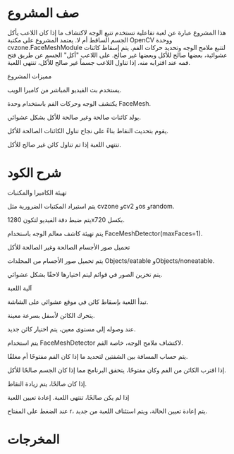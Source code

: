 
# صف المشروع

هذا المشروع عبارة عن لعبة تفاعلية تستخدم تتبع الوجه لاكتشاف ما إذا كان اللاعب يأكل الجسم الساقط أم لا. يعتمد المشروع على مكتبة OpenCV ووحدة cvzone.FaceMeshModule لتتبع ملامح الوجه وتحديد حركات الفم. يتم إسقاط كائنات عشوائية، بعضها صالح للأكل وبعضها غير صالح. على اللاعب "أكل" الجسم عن طريق فتح فمه عند اقترابه منه. إذا تناول اللاعب جسماً غير صالح للأكل، تنتهي اللعبة.

مميزات المشروع

يستخدم بث الفيديو المباشر من كاميرا الويب.

يكتشف الوجه وحركات الفم باستخدام وحدة FaceMesh.

يولد كائنات صالحة وغير صالحة للأكل بشكل عشوائي.

يقوم بتحديث النقاط بناءً على نجاح تناول الكائنات الصالحة للأكل.

تنتهي اللعبة إذا تم تناول كائن غير صالح للأكل.

# شرح الكود

تهيئة الكاميرا والمكتبات

يتم استيراد المكتبات الضرورية مثل cvzone وcv2 وos وrandom.

يتم ضبط دقة الفيديو لتكون 1280x720 بكسل.

يتم تهيئة كاشف معالم الوجه باستخدام FaceMeshDetector(maxFaces=1).

تحميل صور الأجسام الصالحة وغير الصالحة للأكل

يتم تحميل صور الأجسام من المجلدات Objects/eatable وObjects/noneatable.

يتم تخزين الصور في قوائم ليتم اختيارها لاحقًا بشكل عشوائي.

آلية اللعبة

تبدأ اللعبة بإسقاط كائن في موقع عشوائي على الشاشة.

يتحرك الكائن لأسفل بسرعة معينة.

عند وصوله إلى مستوى معين، يتم اختيار كائن جديد.

يتم استخدام FaceMeshDetector لاكتشاف ملامح الوجه، خاصة الفم.

يتم حساب المسافة بين الشفتين لتحديد ما إذا كان الفم مفتوحًا أم مغلقًا.

إذا اقترب الكائن من الفم وكان مفتوحًا، يتحقق البرنامج مما إذا كان الجسم صالحًا للأكل. 

إذا كان صالحًا، يتم زيادة النقاط.

إذا لم يكن صالحًا، تنتهي اللعبة.
إعادة تعيين اللعبة

عند الضغط على المفتاح r، يتم إعادة تعيين الحالة، ويتم استئناف اللعبة من جديد.
# المخرجات 

